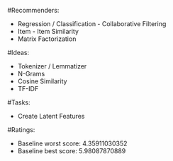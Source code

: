 #Recommenders:
  - Regression / Classification
  - Collaborative Filtering
  - Item - Item Similarity
  - Matrix Factorization


#Ideas:
  - Tokenizer / Lemmatizer
  - N-Grams
  - Cosine Similarity
  - TF-IDF

#Tasks:
  - Create Latent Features


#Ratings:
  - Baseline worst score: 4.35911030352
  - Baseline best score: 5.98087870889
